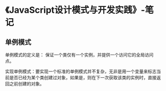 # 《JavaScript设计模式与开发实践》-笔记

## 单例模式

单例模式的定义是： 保证一个类仅有一个实例，并提供一个访问它的全局访问点。

实现单例模式：要实现一个标准的单例模式并不复杂，无非是用一个变量来标志当前是否已经为某个类创建过对象，如果是，则在下一次获取该类的实例时，直接返回之前创建的对象。












